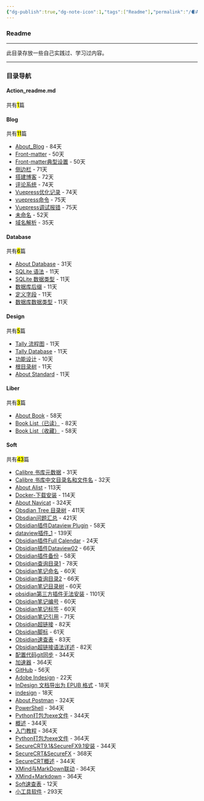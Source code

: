 ```yaml
---
{"dg-publish":true,"dg-note-icon":1,"tags":["Readme"],"permalink":"/🌒Action_行动/Action_readme/","dgPassFrontmatter":true,"noteIcon":1,"created":"2024-08-25T10:55:06.861+08:00","updated":"2024-09-18T23:06:20.050+08:00"}
---
```


### Readme
*** 
此目录存放一些自己实践过、学习过内容。
***
### 目录导航
<p><span><h4 data-heading="Action_readme.md" dir="auto">Action_readme.md</h4></span></p><p><span>共有<mark>1</mark>篇</span></p><div><ul class="dataview list-view-ul"></ul></div><p><span><h4 data-heading="Blog" dir="auto">Blog</h4></span></p><p><span>共有<mark>11</mark>篇</span></p><div><ul class="dataview list-view-ul"><li><span><a data-tooltip-position="top" aria-label="🌒Action_行动/Blog/About_Blog.md" data-href="🌒Action_行动/Blog/About_Blog.md" href="🌒Action_行动/Blog/About_Blog.md" class="internal-link" target="_blank" rel="noopener nofollow">About_Blog</a> - 84天</span></li><li><span><a data-tooltip-position="top" aria-label="🌒Action_行动/Blog/Butterfly/Front-matter.md" data-href="🌒Action_行动/Blog/Butterfly/Front-matter.md" href="🌒Action_行动/Blog/Butterfly/Front-matter.md" class="internal-link" target="_blank" rel="noopener nofollow">Front-matter</a> - 50天</span></li><li><span><a data-tooltip-position="top" aria-label="🌒Action_行动/Blog/Butterfly/Front-matter典型设置.md" data-href="🌒Action_行动/Blog/Butterfly/Front-matter典型设置.md" href="🌒Action_行动/Blog/Butterfly/Front-matter典型设置.md" class="internal-link" target="_blank" rel="noopener nofollow">Front-matter典型设置</a> - 50天</span></li><li><span><a data-tooltip-position="top" aria-label="🌒Action_行动/Blog/Digitalgarden/侧边栏.md" data-href="🌒Action_行动/Blog/Digitalgarden/侧边栏.md" href="🌒Action_行动/Blog/Digitalgarden/侧边栏.md" class="internal-link" target="_blank" rel="noopener nofollow">侧边栏</a> - 71天</span></li><li><span><a data-tooltip-position="top" aria-label="🌒Action_行动/Blog/Digitalgarden/搭建博客.md" data-href="🌒Action_行动/Blog/Digitalgarden/搭建博客.md" href="🌒Action_行动/Blog/Digitalgarden/搭建博客.md" class="internal-link" target="_blank" rel="noopener nofollow">搭建博客</a> - 72天</span></li><li><span><a data-tooltip-position="top" aria-label="🌒Action_行动/Blog/Digitalgarden/评论系统.md" data-href="🌒Action_行动/Blog/Digitalgarden/评论系统.md" href="🌒Action_行动/Blog/Digitalgarden/评论系统.md" class="internal-link" target="_blank" rel="noopener nofollow">评论系统</a> - 74天</span></li><li><span><a data-tooltip-position="top" aria-label="🌒Action_行动/Blog/Vuepress/Vuepress优化记录.md" data-href="🌒Action_行动/Blog/Vuepress/Vuepress优化记录.md" href="🌒Action_行动/Blog/Vuepress/Vuepress优化记录.md" class="internal-link" target="_blank" rel="noopener nofollow">Vuepress优化记录</a> - 74天</span></li><li><span><a data-tooltip-position="top" aria-label="🌒Action_行动/Blog/Vuepress/vuepress命令.md" data-href="🌒Action_行动/Blog/Vuepress/vuepress命令.md" href="🌒Action_行动/Blog/Vuepress/vuepress命令.md" class="internal-link" target="_blank" rel="noopener nofollow">vuepress命令</a> - 75天</span></li><li><span><a data-tooltip-position="top" aria-label="🌒Action_行动/Blog/Vuepress/Vuepress调试报错.md" data-href="🌒Action_行动/Blog/Vuepress/Vuepress调试报错.md" href="🌒Action_行动/Blog/Vuepress/Vuepress调试报错.md" class="internal-link" target="_blank" rel="noopener nofollow">Vuepress调试报错</a> - 75天</span></li><li><span><a data-tooltip-position="top" aria-label="🌒Action_行动/Blog/Hexo/未命名.md" data-href="🌒Action_行动/Blog/Hexo/未命名.md" href="🌒Action_行动/Blog/Hexo/未命名.md" class="internal-link" target="_blank" rel="noopener nofollow">未命名</a> - 52天</span></li><li><span><a data-tooltip-position="top" aria-label="🌒Action_行动/Blog/域名解析.md" data-href="🌒Action_行动/Blog/域名解析.md" href="🌒Action_行动/Blog/域名解析.md" class="internal-link" target="_blank" rel="noopener nofollow">域名解析</a> - 35天</span></li></ul></div><p><span><h4 data-heading="Database" dir="auto">Database</h4></span></p><p><span>共有<mark>6</mark>篇</span></p><div><ul class="dataview list-view-ul"><li><span><a data-tooltip-position="top" aria-label="🌒Action_行动/Database/About Database.md" data-href="🌒Action_行动/Database/About Database.md" href="🌒Action_行动/Database/About Database.md" class="internal-link" target="_blank" rel="noopener nofollow">About Database</a> - 31天</span></li><li><span><a data-tooltip-position="top" aria-label="🌒Action_行动/Database/SQLite数据库/SQLite 语法.md" data-href="🌒Action_行动/Database/SQLite数据库/SQLite 语法.md" href="🌒Action_行动/Database/SQLite数据库/SQLite 语法.md" class="internal-link" target="_blank" rel="noopener nofollow">SQLite 语法</a> - 11天</span></li><li><span><a data-tooltip-position="top" aria-label="🌒Action_行动/Database/SQLite数据库/SQLite 数据类型.md" data-href="🌒Action_行动/Database/SQLite数据库/SQLite 数据类型.md" href="🌒Action_行动/Database/SQLite数据库/SQLite 数据类型.md" class="internal-link" target="_blank" rel="noopener nofollow">SQLite 数据类型</a> - 11天</span></li><li><span><a data-tooltip-position="top" aria-label="🌒Action_行动/Database/数据库后缀.md" data-href="🌒Action_行动/Database/数据库后缀.md" href="🌒Action_行动/Database/数据库后缀.md" class="internal-link" target="_blank" rel="noopener nofollow">数据库后缀</a> - 11天</span></li><li><span><a data-tooltip-position="top" aria-label="🌒Action_行动/Database/定义字段.md" data-href="🌒Action_行动/Database/定义字段.md" href="🌒Action_行动/Database/定义字段.md" class="internal-link" target="_blank" rel="noopener nofollow">定义字段</a> - 11天</span></li><li><span><a data-tooltip-position="top" aria-label="🌒Action_行动/Database/数据库数据类型.md" data-href="🌒Action_行动/Database/数据库数据类型.md" href="🌒Action_行动/Database/数据库数据类型.md" class="internal-link" target="_blank" rel="noopener nofollow">数据库数据类型</a> - 11天</span></li></ul></div><p><span><h4 data-heading="Design" dir="auto">Design</h4></span></p><p><span>共有<mark>5</mark>篇</span></p><div><ul class="dataview list-view-ul"><li><span><a data-tooltip-position="top" aria-label="🌒Action_行动/Design/Tally/Tally 流程图.md" data-href="🌒Action_行动/Design/Tally/Tally 流程图.md" href="🌒Action_行动/Design/Tally/Tally 流程图.md" class="internal-link" target="_blank" rel="noopener nofollow">Tally 流程图</a> - 11天</span></li><li><span><a data-tooltip-position="top" aria-label="🌒Action_行动/Design/Tally/Tally Database.md" data-href="🌒Action_行动/Design/Tally/Tally Database.md" href="🌒Action_行动/Design/Tally/Tally Database.md" class="internal-link" target="_blank" rel="noopener nofollow">Tally Database</a> - 11天</span></li><li><span><a data-tooltip-position="top" aria-label="🌒Action_行动/Design/Tally/功能设计.md" data-href="🌒Action_行动/Design/Tally/功能设计.md" href="🌒Action_行动/Design/Tally/功能设计.md" class="internal-link" target="_blank" rel="noopener nofollow">功能设计</a> - 10天</span></li><li><span><a data-tooltip-position="top" aria-label="🌒Action_行动/Design/Standard/根目录树.md" data-href="🌒Action_行动/Design/Standard/根目录树.md" href="🌒Action_行动/Design/Standard/根目录树.md" class="internal-link" target="_blank" rel="noopener nofollow">根目录树</a> - 11天</span></li><li><span><a data-tooltip-position="top" aria-label="🌒Action_行动/Design/Standard/About Standard.md" data-href="🌒Action_行动/Design/Standard/About Standard.md" href="🌒Action_行动/Design/Standard/About Standard.md" class="internal-link" target="_blank" rel="noopener nofollow">About Standard</a> - 11天</span></li></ul></div><p><span><h4 data-heading="Liber" dir="auto">Liber</h4></span></p><p><span>共有<mark>3</mark>篇</span></p><div><ul class="dataview list-view-ul"><li><span><a data-tooltip-position="top" aria-label="🌒Action_行动/Liber/About Book.md" data-href="🌒Action_行动/Liber/About Book.md" href="🌒Action_行动/Liber/About Book.md" class="internal-link" target="_blank" rel="noopener nofollow">About Book</a> - 58天</span></li><li><span><a data-tooltip-position="top" aria-label="🌒Action_行动/Liber/Book List（已读）.md" data-href="🌒Action_行动/Liber/Book List（已读）.md" href="🌒Action_行动/Liber/Book List（已读）.md" class="internal-link" target="_blank" rel="noopener nofollow">Book List（已读）</a> - 82天</span></li><li><span><a data-tooltip-position="top" aria-label="🌒Action_行动/Liber/Book List（收藏）.md" data-href="🌒Action_行动/Liber/Book List（收藏）.md" href="🌒Action_行动/Liber/Book List（收藏）.md" class="internal-link" target="_blank" rel="noopener nofollow">Book List（收藏）</a> - 58天</span></li></ul></div><p><span><h4 data-heading="Soft" dir="auto">Soft</h4></span></p><p><span>共有<mark>43</mark>篇</span></p><div><ul class="dataview list-view-ul"><li><span><a data-tooltip-position="top" aria-label="🌒Action_行动/Soft/Calibre/Calibre 书库元数据.md" data-href="🌒Action_行动/Soft/Calibre/Calibre 书库元数据.md" href="🌒Action_行动/Soft/Calibre/Calibre 书库元数据.md" class="internal-link" target="_blank" rel="noopener nofollow">Calibre 书库元数据</a> - 31天</span></li><li><span><a data-tooltip-position="top" aria-label="🌒Action_行动/Soft/Calibre/Calibre 书库中文目录名和文件名.md" data-href="🌒Action_行动/Soft/Calibre/Calibre 书库中文目录名和文件名.md" href="🌒Action_行动/Soft/Calibre/Calibre 书库中文目录名和文件名.md" class="internal-link" target="_blank" rel="noopener nofollow">Calibre 书库中文目录名和文件名</a> - 32天</span></li><li><span><a data-tooltip-position="top" aria-label="🌒Action_行动/Soft/AList/About Alist.md" data-href="🌒Action_行动/Soft/AList/About Alist.md" href="🌒Action_行动/Soft/AList/About Alist.md" class="internal-link" target="_blank" rel="noopener nofollow">About Alist</a> - 113天</span></li><li><span><a data-tooltip-position="top" aria-label="🌒Action_行动/Soft/Docker/Docker-下载安装.md" data-href="🌒Action_行动/Soft/Docker/Docker-下载安装.md" href="🌒Action_行动/Soft/Docker/Docker-下载安装.md" class="internal-link" target="_blank" rel="noopener nofollow">Docker-下载安装</a> - 114天</span></li><li><span><a data-tooltip-position="top" aria-label="🌒Action_行动/Soft/Navicat/About Navicat.md" data-href="🌒Action_行动/Soft/Navicat/About Navicat.md" href="🌒Action_行动/Soft/Navicat/About Navicat.md" class="internal-link" target="_blank" rel="noopener nofollow">About Navicat</a> - 324天</span></li><li><span><a data-tooltip-position="top" aria-label="🌒Action_行动/Soft/Obsidian/Obsdian Tree 目录树.md" data-href="🌒Action_行动/Soft/Obsidian/Obsdian Tree 目录树.md" href="🌒Action_行动/Soft/Obsidian/Obsdian Tree 目录树.md" class="internal-link" target="_blank" rel="noopener nofollow">Obsdian Tree 目录树</a> - 411天</span></li><li><span><a data-tooltip-position="top" aria-label="🌒Action_行动/Soft/Obsidian/Obsdian问题汇总.md" data-href="🌒Action_行动/Soft/Obsidian/Obsdian问题汇总.md" href="🌒Action_行动/Soft/Obsidian/Obsdian问题汇总.md" class="internal-link" target="_blank" rel="noopener nofollow">Obsdian问题汇总</a> - 421天</span></li><li><span><a data-tooltip-position="top" aria-label="🌒Action_行动/Soft/Obsidian/Obsidian插件Dataview Plugin.md" data-href="🌒Action_行动/Soft/Obsidian/Obsidian插件Dataview Plugin.md" href="🌒Action_行动/Soft/Obsidian/Obsidian插件Dataview Plugin.md" class="internal-link" target="_blank" rel="noopener nofollow">Obsidian插件Dataview Plugin</a> - 58天</span></li><li><span><a data-tooltip-position="top" aria-label="🌒Action_行动/Soft/Obsidian/dataview插件_1.md" data-href="🌒Action_行动/Soft/Obsidian/dataview插件_1.md" href="🌒Action_行动/Soft/Obsidian/dataview插件_1.md" class="internal-link" target="_blank" rel="noopener nofollow">dataview插件_1</a> - 139天</span></li><li><span><a data-tooltip-position="top" aria-label="🌒Action_行动/Soft/Obsidian/Obsidian插件Full Calendar.md" data-href="🌒Action_行动/Soft/Obsidian/Obsidian插件Full Calendar.md" href="🌒Action_行动/Soft/Obsidian/Obsidian插件Full Calendar.md" class="internal-link" target="_blank" rel="noopener nofollow">Obsidian插件Full Calendar</a> - 24天</span></li><li><span><a data-tooltip-position="top" aria-label="🌒Action_行动/Soft/Obsidian/Obsidian插件Dataview02.md" data-href="🌒Action_行动/Soft/Obsidian/Obsidian插件Dataview02.md" href="🌒Action_行动/Soft/Obsidian/Obsidian插件Dataview02.md" class="internal-link" target="_blank" rel="noopener nofollow">Obsidian插件Dataview02</a> - 66天</span></li><li><span><a data-tooltip-position="top" aria-label="🌒Action_行动/Soft/Obsidian/Obsidian插件备份.md" data-href="🌒Action_行动/Soft/Obsidian/Obsidian插件备份.md" href="🌒Action_行动/Soft/Obsidian/Obsidian插件备份.md" class="internal-link" target="_blank" rel="noopener nofollow">Obsidian插件备份</a> - 58天</span></li><li><span><a data-tooltip-position="top" aria-label="🌒Action_行动/Soft/Obsidian/Obsidian查询目录1.md" data-href="🌒Action_行动/Soft/Obsidian/Obsidian查询目录1.md" href="🌒Action_行动/Soft/Obsidian/Obsidian查询目录1.md" class="internal-link" target="_blank" rel="noopener nofollow">Obsidian查询目录1</a> - 78天</span></li><li><span><a data-tooltip-position="top" aria-label="🌒Action_行动/Soft/Obsidian/Obsidian笔记命名.md" data-href="🌒Action_行动/Soft/Obsidian/Obsidian笔记命名.md" href="🌒Action_行动/Soft/Obsidian/Obsidian笔记命名.md" class="internal-link" target="_blank" rel="noopener nofollow">Obsidian笔记命名</a> - 60天</span></li><li><span><a data-tooltip-position="top" aria-label="🌒Action_行动/Soft/Obsidian/Obsidian查询目录2.md" data-href="🌒Action_行动/Soft/Obsidian/Obsidian查询目录2.md" href="🌒Action_行动/Soft/Obsidian/Obsidian查询目录2.md" class="internal-link" target="_blank" rel="noopener nofollow">Obsidian查询目录2</a> - 66天</span></li><li><span><a data-tooltip-position="top" aria-label="🌒Action_行动/Soft/Obsidian/Obsidian笔记目录树.md" data-href="🌒Action_行动/Soft/Obsidian/Obsidian笔记目录树.md" href="🌒Action_行动/Soft/Obsidian/Obsidian笔记目录树.md" class="internal-link" target="_blank" rel="noopener nofollow">Obsidian笔记目录树</a> - 60天</span></li><li><span><a data-tooltip-position="top" aria-label="🌒Action_行动/Soft/Obsidian/obsidian第三方插件无法安装.md" data-href="🌒Action_行动/Soft/Obsidian/obsidian第三方插件无法安装.md" href="🌒Action_行动/Soft/Obsidian/obsidian第三方插件无法安装.md" class="internal-link" target="_blank" rel="noopener nofollow">obsidian第三方插件无法安装</a> - 1101天</span></li><li><span><a data-tooltip-position="top" aria-label="🌒Action_行动/Soft/Obsidian/Obsidian笔记编号.md" data-href="🌒Action_行动/Soft/Obsidian/Obsidian笔记编号.md" href="🌒Action_行动/Soft/Obsidian/Obsidian笔记编号.md" class="internal-link" target="_blank" rel="noopener nofollow">Obsidian笔记编号</a> - 60天</span></li><li><span><a data-tooltip-position="top" aria-label="🌒Action_行动/Soft/Obsidian/Obsidian笔记标签.md" data-href="🌒Action_行动/Soft/Obsidian/Obsidian笔记标签.md" href="🌒Action_行动/Soft/Obsidian/Obsidian笔记标签.md" class="internal-link" target="_blank" rel="noopener nofollow">Obsidian笔记标签</a> - 60天</span></li><li><span><a data-tooltip-position="top" aria-label="🌒Action_行动/Soft/Obsidian/Obsidian笔记引用.md" data-href="🌒Action_行动/Soft/Obsidian/Obsidian笔记引用.md" href="🌒Action_行动/Soft/Obsidian/Obsidian笔记引用.md" class="internal-link" target="_blank" rel="noopener nofollow">Obsidian笔记引用</a> - 71天</span></li><li><span><a data-tooltip-position="top" aria-label="🌒Action_行动/Soft/Obsidian/Obsidian超链接.md" data-href="🌒Action_行动/Soft/Obsidian/Obsidian超链接.md" href="🌒Action_行动/Soft/Obsidian/Obsidian超链接.md" class="internal-link" target="_blank" rel="noopener nofollow">Obsidian超链接</a> - 82天</span></li><li><span><a data-tooltip-position="top" aria-label="🌒Action_行动/Soft/Obsidian/Obsidian脚标.md" data-href="🌒Action_行动/Soft/Obsidian/Obsidian脚标.md" href="🌒Action_行动/Soft/Obsidian/Obsidian脚标.md" class="internal-link" target="_blank" rel="noopener nofollow">Obsidian脚标</a> - 61天</span></li><li><span><a data-tooltip-position="top" aria-label="🌒Action_行动/Soft/Obsidian/Obsidian速查表.md" data-href="🌒Action_行动/Soft/Obsidian/Obsidian速查表.md" href="🌒Action_行动/Soft/Obsidian/Obsidian速查表.md" class="internal-link" target="_blank" rel="noopener nofollow">Obsidian速查表</a> - 83天</span></li><li><span><a data-tooltip-position="top" aria-label="🌒Action_行动/Soft/Obsidian/Obsidian超链接语法详述.md" data-href="🌒Action_行动/Soft/Obsidian/Obsidian超链接语法详述.md" href="🌒Action_行动/Soft/Obsidian/Obsidian超链接语法详述.md" class="internal-link" target="_blank" rel="noopener nofollow">Obsidian超链接语法详述</a> - 82天</span></li><li><span><a data-tooltip-position="top" aria-label="🌒Action_行动/Soft/Obsidian/配置代码git同步.md" data-href="🌒Action_行动/Soft/Obsidian/配置代码git同步.md" href="🌒Action_行动/Soft/Obsidian/配置代码git同步.md" class="internal-link" target="_blank" rel="noopener nofollow">配置代码git同步</a> - 344天</span></li><li><span><a data-tooltip-position="top" aria-label="🌒Action_行动/Soft/Github/加速器.md" data-href="🌒Action_行动/Soft/Github/加速器.md" href="🌒Action_行动/Soft/Github/加速器.md" class="internal-link" target="_blank" rel="noopener nofollow">加速器</a> - 364天</span></li><li><span><a data-tooltip-position="top" aria-label="🌒Action_行动/Soft/Github/GitHub.md" data-href="🌒Action_行动/Soft/Github/GitHub.md" href="🌒Action_行动/Soft/Github/GitHub.md" class="internal-link" target="_blank" rel="noopener nofollow">GitHub</a> - 56天</span></li><li><span><a data-tooltip-position="top" aria-label="🌒Action_行动/Soft/Indesign/Adobe Indesign.md" data-href="🌒Action_行动/Soft/Indesign/Adobe Indesign.md" href="🌒Action_行动/Soft/Indesign/Adobe Indesign.md" class="internal-link" target="_blank" rel="noopener nofollow">Adobe Indesign</a> - 22天</span></li><li><span><a data-tooltip-position="top" aria-label="🌒Action_行动/Soft/Indesign/InDesign 文档导出为 EPUB 格式.md" data-href="🌒Action_行动/Soft/Indesign/InDesign 文档导出为 EPUB 格式.md" href="🌒Action_行动/Soft/Indesign/InDesign 文档导出为 EPUB 格式.md" class="internal-link" target="_blank" rel="noopener nofollow">InDesign 文档导出为 EPUB 格式</a> - 18天</span></li><li><span><a data-tooltip-position="top" aria-label="🌒Action_行动/Soft/Indesign/indesign.md" data-href="🌒Action_行动/Soft/Indesign/indesign.md" href="🌒Action_行动/Soft/Indesign/indesign.md" class="internal-link" target="_blank" rel="noopener nofollow">indesign</a> - 18天</span></li><li><span><a data-tooltip-position="top" aria-label="🌒Action_行动/Soft/Postman/About Postman.md" data-href="🌒Action_行动/Soft/Postman/About Postman.md" href="🌒Action_行动/Soft/Postman/About Postman.md" class="internal-link" target="_blank" rel="noopener nofollow">About Postman</a> - 324天</span></li><li><span><a data-tooltip-position="top" aria-label="🌒Action_行动/Soft/PowerShell/PowerShell.md" data-href="🌒Action_行动/Soft/PowerShell/PowerShell.md" href="🌒Action_行动/Soft/PowerShell/PowerShell.md" class="internal-link" target="_blank" rel="noopener nofollow">PowerShell</a> - 364天</span></li><li><span><a data-tooltip-position="top" aria-label="🌒Action_行动/Soft/PowerShell/Python打包为exe文件.md" data-href="🌒Action_行动/Soft/PowerShell/Python打包为exe文件.md" href="🌒Action_行动/Soft/PowerShell/Python打包为exe文件.md" class="internal-link" target="_blank" rel="noopener nofollow">Python打包为exe文件</a> - 344天</span></li><li><span><a data-tooltip-position="top" aria-label="🌒Action_行动/Soft/PowerShell/概述.md" data-href="🌒Action_行动/Soft/PowerShell/概述.md" href="🌒Action_行动/Soft/PowerShell/概述.md" class="internal-link" target="_blank" rel="noopener nofollow">概述</a> - 344天</span></li><li><span><a data-tooltip-position="top" aria-label="🌒Action_行动/Soft/PowerShell/入门教程.md" data-href="🌒Action_行动/Soft/PowerShell/入门教程.md" href="🌒Action_行动/Soft/PowerShell/入门教程.md" class="internal-link" target="_blank" rel="noopener nofollow">入门教程</a> - 364天</span></li><li><span><a data-tooltip-position="top" aria-label="🌒Action_行动/Soft/Python/Python打包为exe文件.md" data-href="🌒Action_行动/Soft/Python/Python打包为exe文件.md" href="🌒Action_行动/Soft/Python/Python打包为exe文件.md" class="internal-link" target="_blank" rel="noopener nofollow">Python打包为exe文件</a> - 364天</span></li><li><span><a data-tooltip-position="top" aria-label="🌒Action_行动/Soft/SecureCRT/SecureCRT9.1&amp;SecureFX9.1安装.md" data-href="🌒Action_行动/Soft/SecureCRT/SecureCRT9.1&amp;SecureFX9.1安装.md" href="🌒Action_行动/Soft/SecureCRT/SecureCRT9.1&amp;SecureFX9.1安装.md" class="internal-link" target="_blank" rel="noopener nofollow">SecureCRT9.1&amp;SecureFX9.1安装</a> - 344天</span></li><li><span><a data-tooltip-position="top" aria-label="🌒Action_行动/Soft/SecureCRT/SecureCRT&amp;SecureFX.md" data-href="🌒Action_行动/Soft/SecureCRT/SecureCRT&amp;SecureFX.md" href="🌒Action_行动/Soft/SecureCRT/SecureCRT&amp;SecureFX.md" class="internal-link" target="_blank" rel="noopener nofollow">SecureCRT&amp;SecureFX</a> - 368天</span></li><li><span><a data-tooltip-position="top" aria-label="🌒Action_行动/Soft/SecureCRT/SecureCRT概述.md" data-href="🌒Action_行动/Soft/SecureCRT/SecureCRT概述.md" href="🌒Action_行动/Soft/SecureCRT/SecureCRT概述.md" class="internal-link" target="_blank" rel="noopener nofollow">SecureCRT概述</a> - 344天</span></li><li><span><a data-tooltip-position="top" aria-label="🌒Action_行动/Soft/XMind/XMind与MarkDown联动.md" data-href="🌒Action_行动/Soft/XMind/XMind与MarkDown联动.md" href="🌒Action_行动/Soft/XMind/XMind与MarkDown联动.md" class="internal-link" target="_blank" rel="noopener nofollow">XMind与MarkDown联动</a> - 364天</span></li><li><span><a data-tooltip-position="top" aria-label="🌒Action_行动/Soft/XMind/XMind+Markdown.md" data-href="🌒Action_行动/Soft/XMind/XMind+Markdown.md" href="🌒Action_行动/Soft/XMind/XMind+Markdown.md" class="internal-link" target="_blank" rel="noopener nofollow">XMind+Markdown</a> - 364天</span></li><li><span><a data-tooltip-position="top" aria-label="🌒Action_行动/Soft/Soft速查表.md" data-href="🌒Action_行动/Soft/Soft速查表.md" href="🌒Action_行动/Soft/Soft速查表.md" class="internal-link" target="_blank" rel="noopener nofollow">Soft速查表</a> - 12天</span></li><li><span><a data-tooltip-position="top" aria-label="🌒Action_行动/Soft/工具箱/小工具软件.md" data-href="🌒Action_行动/Soft/工具箱/小工具软件.md" href="🌒Action_行动/Soft/工具箱/小工具软件.md" class="internal-link" target="_blank" rel="noopener nofollow">小工具软件</a> - 293天</span></li></ul></div>